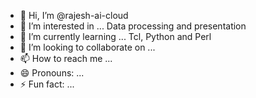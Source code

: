 - 👋 Hi, I’m @rajesh-ai-cloud
- 👀 I’m interested in ... Data processing and presentation
- 🌱 I’m currently learning ... Tcl, Python and Perl
- 💞️ I’m looking to collaborate on ... 
- 📫 How to reach me ...
- 😄 Pronouns: ...
- ⚡ Fun fact: ...

<!---
rajesh-ai-cloud/rajesh-ai-cloud is a ✨ special ✨ repository because its `README.md` (this file) appears on your GitHub profile.
You can click the Preview link to take a look at your changes.
--->
